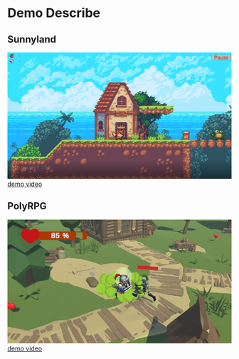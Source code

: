 # Demo Describe

## Sunnyland

![cover](./src/src_sunnyland.png)  
[demo video](https://www.aliyundrive.com/s/6nDbvebr4Nc)  

## PolyRPG

![cover](./src/src_polyrpg.png)
[demo video](https://www.aliyundrive.com/s/yb6ubNLft3r)  
